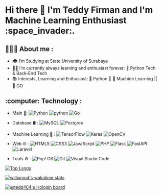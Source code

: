 <h1> Hi there 👋 I'm Teddy Firman and I'm Machine Learning Enthusiast :space_invader:.</h1>

<h2>👨🏻‍💻  About me :</h2>

- :mortar_board: I’m Studying at State University of Surabaya 
- 🧑‍💻 I’m currently always learning and enthusiast forever: :snake: Python Tech & Back-End Tech
- :books: Interests, Learning and Enthusiast: :snake: Python || :space_invader: Machine Learning || 🦦 GO


<h2>:computer:  Technology :</h2>

- Main :pushpin::  	![Python](https://img.shields.io/badge/python-3670A0?style=flat&logo=python&logoColor=ffdd54)  ![python](https://img.shields.io/badge/-Jupyter_Notebook-yellow?style=flat&logo=jupyter&color=grey&logoColor=orange)  ![Go](https://img.shields.io/badge/go-%2300ADD8.svg?style=flat&logo=go&logoColor=white)

- Database 🛢 :  ![MySQL](https://img.shields.io/badge/mysql-%2300f.svg?style=flat&logo=mysql&logoColor=white) 	![Postgres](https://img.shields.io/badge/postgres-%23316192.svg?style=flat&logo=postgresql&logoColor=white)

- Machine Learning 🤖 :  ![TensorFlow](https://img.shields.io/badge/TensorFlow-%23FF6F00.svg?style=flat&logo=TensorFlow&logoColor=white) ![Keras](https://img.shields.io/badge/Keras-%23D00000.svg?style=flat&logo=Keras&logoColor=white)  ![OpenCV](https://img.shields.io/badge/opencv-%23white.svg?style=flat&logo=opencv&logoColor=white)    

- Web 🌐 :  ![HTML5](https://img.shields.io/badge/html5-%23E34F26.svg?style=flat&logo=html5&logoColor=white) ![CSS3](https://img.shields.io/badge/css3-%231572B6.svg?style=flat&logo=css3&logoColor=white) ![JavaScript](https://img.shields.io/badge/javascript-%23323330.svg?style=flat&logo=javascript&logoColor=%23F7DF1E) ![PHP](https://img.shields.io/badge/php-%23777BB4.svg?style=flat&logo=php&logoColor=white)  ![Flask](https://img.shields.io/badge/flask-%23000.svg?style=flat&logo=flask&logoColor=white)  ![FastAPI](https://img.shields.io/badge/FastAPI-005571?style=flat&logo=fastapi)  ![Laravel](https://img.shields.io/badge/laravel-%23FF2D20.svg?style=flat&logo=laravel&logoColor=white)

- Tools ⚙️ :  ![Pop! OS](https://img.shields.io/badge/Pop!_OS-48B9C7?style=flat&logo=Pop!_OS&logoColor=white) ![Git](https://img.shields.io/badge/git-%23F05033.svg?style=flat&logo=git&logoColor=white) ![Visual Studio Code](https://img.shields.io/badge/Visual%20Studio%20Code-0078d7.svg?style=flat&logo=visual-studio-code&logoColor=white) 


<!-- [![Anurag's GitHub stats](https://github-readme-stats.vercel.app/api?username=TeddyFirman&count_private=true&show_icons=true&theme=tokyonight&layout=compact)](https://github.com/anuraghazra/github-readme-stats) -->


[![Top Langs](https://github-readme-stats.vercel.app/api/top-langs/?username=TeddyFirman&theme=tokyonight&layout=compact&langs_count=10)](https://github.com/anuraghazra/github-readme-stats)

[![willianrod's wakatime stats](https://github-readme-stats.vercel.app/api/wakatime?username=Tedd404&theme=github_dark)](https://github.com/anuraghazra/github-readme-stats) 


[![@tedd404's Holopin board](https://holopin.io/api/user/board?user=tedd404)](https://holopin.io/@tedd404)

<!--START_SECTION:waka-->
<!--END_SECTION:waka-->










